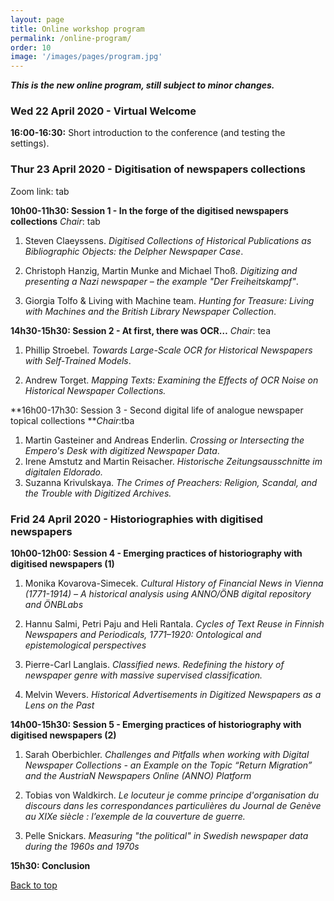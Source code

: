 ```yaml
---
layout: page
title: Online workshop program
permalink: /online-program/
order: 10
image: '/images/pages/program.jpg'
---
```


***This is the new online program, still subject to minor changes.***


### Wed 22 April 2020 - Virtual Welcome 

**16:00-16:30:** Short introduction to the conference (and testing the settings).



### Thur 23 April 2020 - Digitisation of newspapers collections

Zoom link: tab

**10h00-11h30:  Session 1 - In the forge of the digitised newspapers collections** _Chair_: tab

1. Steven Claeyssens. *Digitised Collections of Historical Publications as Bibliographic Objects: the Delpher Newspaper Case*.

2. Christoph Hanzig, Martin Munke and Michael Thoß. *Digitizing and presenting a Nazi newspaper – the example "Der Freiheitskampf"*.

3. Giorgia Tolfo & Living with Machine team. *Hunting for Treasure: Living with Machines and the British Library Newspaper Collection*.

   

**14h30-15h30: Session 2 -  At first, there was OCR…** _Chair_: tea

1. Phillip Stroebel. *Towards Large-Scale OCR for Historical Newspapers with Self-Trained Models*.

2. Andrew Torget. *Mapping Texts: Examining the Effects of OCR Noise on Historical Newspaper Collections.*

   

**16h00-17h30: Session 3 - Second digital life of analogue newspaper topical collections **_Chair_:tba

1. Martin Gasteiner and Andreas Enderlin. *Crossing or Intersecting the Empero's Desk with digitized Newspaper Data*.
2. Irene Amstutz and Martin Reisacher. *Historische Zeitungsausschnitte im digitalen Eldorado.*
3. Suzanna Krivulskaya. *The Crimes of Preachers: Religion, Scandal, and the Trouble with Digitized Archives.*



### Frid 24 April 2020 - Historiographies with digitised newspapers


**10h00-12h00: Session  4 - Emerging practices of historiography with digitised newspapers (1)** 

1. Monika Kovarova-Simecek. *Cultural History of Financial News in Vienna (1771-1914) – A historical analysis using ANNO/ÖNB digital repository and ÖNBLabs*

2. Hannu Salmi, Petri Paju and Heli Rantala. *Cycles of Text Reuse in Finnish Newspapers and Periodicals, 1771–1920: Ontological and epistemological perspectives*      

3. Pierre-Carl Langlais. *Classified news. Redefining the history of newspaper genre with massive supervised classification.*

4. Melvin Wevers. *Historical Advertisements in Digitized Newspapers as a Lens on the Past*

   

**14h00-15h30: Session 5 - Emerging practices of historiography with digitised newspapers (2)**

1. Sarah Oberbichler. *Challenges and Pitfalls when working with Digital Newspaper Collections - an Example on the Topic “Return Migration” and the AustriaN Newspapers Online (ANNO) Platform*

2. Tobias von Waldkirch. *Le locuteur je comme principe d'organisation du discours dans les correspondances particulières du Journal de Genève au XIXe siècle : l’exemple de la couverture de guerre.*

3. Pelle Snickars. *Measuring "the political" in Swedish newspaper data during the 1960s and 1970s*

   

**15h30: Conclusion** 



 <a href="#top">Back to top</a>

